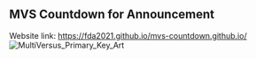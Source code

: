 ## MVS Countdown for Announcement 
 Website link: https://fda2021.github.io/mvs-countdown.github.io/
![MultiVersus_Primary_Key_Art](https://github.com/FDA2021/mvs-countdown.github.io/assets/99520223/5dab7a9c-55fa-4da0-829c-2a9ccda6030c)
